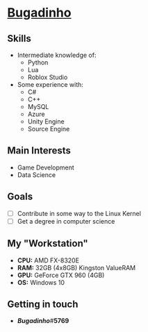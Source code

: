 # [**Bugadinho**](https://bugadinho.github.io/)

## Skills
* Intermediate knowledge of:
    * Python
    * Lua
    * Roblox Studio
* Some experience with:
    * C#
    * C++
    * MySQL
    * Azure
    * Unity Engine
    * Source Engine

## Main Interests
* Game Development
* Data Science

## Goals
* [ ] Contribute in some way to the Linux Kernel
* [ ] Get a degree in computer science

## My "Workstation"
* **CPU:** AMD FX-8320E
* **RAM:** 32GB (4x8GB) Kingston ValueRAM
* **GPU:** GeForce GTX 960 (4GB)
* **OS:** Windows 10

## Getting in touch
* ***Bugadinho***#**5769**